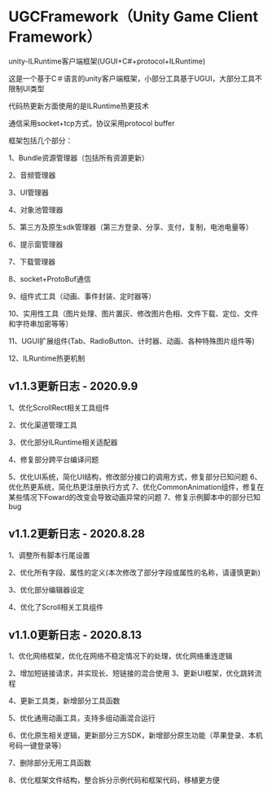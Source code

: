 # UGCFramework（Unity Game Client Framework）
unity-ILRuntime客户端框架(UGUI+C#+protocol+ILRuntime)

这是一个基于C＃语言的unity客户端框架，小部分工具基于UGUI，大部分工具不限制UI类型</p>
代码热更新方面使用的是ILRuntime热更技术</p>
通信采用socket+tcp方式，协议采用protocol buffer</p>

框架包括几个部分：</p>
  1、Bundle资源管理器（包括所有资源更新）</p>
  2、音频管理器</p>
  3、UI管理器</p>
  4、对象池管理器</p>
  5、第三方及原生sdk管理器（第三方登录、分享、支付，复制，电池电量等）</p>
  6、提示窗管理器</p>
  7、下载管理器</p>
  8、socket+ProtoBuf通信</p>
  9、组件式工具（动画、事件封装、定时器等）</p>
  10、实用性工具（图片处理、图片置灰、修改图片色相、文件下载、定位、文件和字符串加密等等）</p>
  11、UGUI扩展组件(Tab、RadioButton、计时器、动画、各种特殊图片组件等)</p>
  12、ILRuntime热更机制</p>

## v1.1.3更新日志 - 2020.9.9
  1、优化ScrollRect相关工具组件</p>
  2、优化渠道管理工具</p>
  3、优化部分ILRuntime相关适配器</p>
  4、修复部分跨平台编译问题</p>
  5、优化UI系统，简化UI结构，修改部分接口的调用方式，修复部分已知问题
  6、优化热更系统，简化热更注册执行方式
  7、优化CommonAnimation组件，修复在某些情况下Foward的改变会导致动画异常的问题
  7、修复示例脚本中的部分已知bug

## v1.1.2更新日志 - 2020.8.28
  1、调整所有脚本行尾设置</p>
  2、优化所有字段、属性的定义(本次修改了部分字段或属性的名称，请谨慎更新)</p>
  3、优化部分编辑器设定</p>
  4、优化了Scroll相关工具组件</p>
  
## v1.1.0更新日志 - 2020.8.13
  1、优化网络框架，优化在网络不稳定情况下的处理，优化网络重连逻辑</p>
  2、增加短链接请求，并实现长、短链接的混合使用
  3、更新UI框架，优化跳转流程</p>
  4、更新工具类，新增部分工具函数</p>
  5、优化通用动画工具，支持多组动画混合运行</p>
  6、优化原生相关逻辑，更新部分三方SDK，新增部分原生功能（苹果登录、本机号码一键登录等）</p>
  7、删除部分无用工具函数</p>
  8、优化框架文件结构，整合拆分示例代码和框架代码，移植更方便</p>
